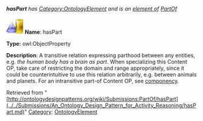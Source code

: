 ___hasPart__ has [Category:OntologyElement](../../Category/OntologyElement.md "Category:OntologyElement") and is an [element of](../../Property/ElementOf.md "Property:ElementOf") [PartOf](../../Submissions/PartOf.md "Submissions:PartOf")_


  




[![ObjectProperty](../../images/thumb/c/c3/ObjectProperty.gif/45px-ObjectProperty.gif)](../../Image/ObjectProperty.gif.md "ObjectProperty")
__Name__: hasPart 


__Type:__ owl:ObjectProperty 


__Description__: A transitive relation expressing parthood between any entities, e.g. _the human body has a brain as part_. When specializing this Content OP, take care of restricting the domain and range appropriately, since it could be counterintuitive to use this relation arbitrarily, e.g. between animals and planets. For an intransitive part-of Content OP, see  [componency](../../Submissions/Componency.md "Submissions:Componency"). 





Retrieved from "[http://ontologydesignpatterns.org/wiki/Submissions:PartOf/hasPart](../../Submissions/An_Ontology_Design_Pattern_for_Activity_Reasoning/hasPart.md)"
 [Category](http://ontologydesignpatterns.org/wiki/Special:Categories "Special:Categories"): [OntologyElement](../../Category/OntologyElement.md "Category:OntologyElement")
